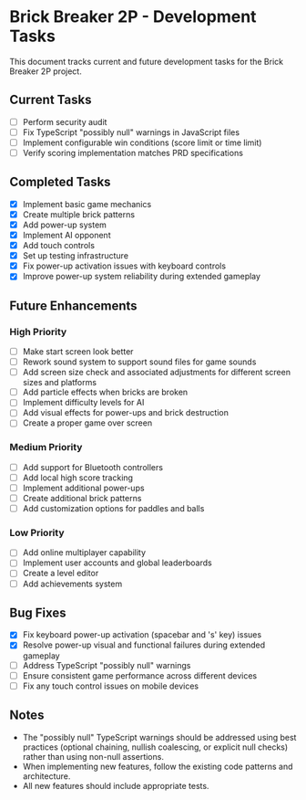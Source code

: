 # Brick Breaker 2P - Development Tasks

This document tracks current and future development tasks for the Brick Breaker 2P project.

## Current Tasks

- [ ] Perform security audit
- [ ] Fix TypeScript "possibly null" warnings in JavaScript files
- [ ] Implement configurable win conditions (score limit or time limit)
- [ ] Verify scoring implementation matches PRD specifications

## Completed Tasks

- [x] Implement basic game mechanics
- [x] Create multiple brick patterns
- [x] Add power-up system
- [x] Implement AI opponent
- [x] Add touch controls
- [x] Set up testing infrastructure
- [x] Fix power-up activation issues with keyboard controls
- [x] Improve power-up system reliability during extended gameplay

## Future Enhancements

### High Priority
- [ ] Make start screen look better
- [ ] Rework sound system to support sound files for game sounds
- [ ] Add screen size check and associated adjustments for different screen sizes and platforms
- [ ] Add particle effects when bricks are broken
- [ ] Implement difficulty levels for AI
- [ ] Add visual effects for power-ups and brick destruction
- [ ] Create a proper game over screen

### Medium Priority
- [ ] Add support for Bluetooth controllers
- [ ] Add local high score tracking
- [ ] Implement additional power-ups
- [ ] Create additional brick patterns
- [ ] Add customization options for paddles and balls

### Low Priority
- [ ] Add online multiplayer capability
- [ ] Implement user accounts and global leaderboards
- [ ] Create a level editor
- [ ] Add achievements system

## Bug Fixes

- [x] Fix keyboard power-up activation (spacebar and 's' key) issues
- [x] Resolve power-up visual and functional failures during extended gameplay
- [ ] Address TypeScript "possibly null" warnings
- [ ] Ensure consistent game performance across different devices
- [ ] Fix any touch control issues on mobile devices

## Notes

- The "possibly null" TypeScript warnings should be addressed using best practices (optional chaining, nullish coalescing, or explicit null checks) rather than using non-null assertions.
- When implementing new features, follow the existing code patterns and architecture.
- All new features should include appropriate tests.
